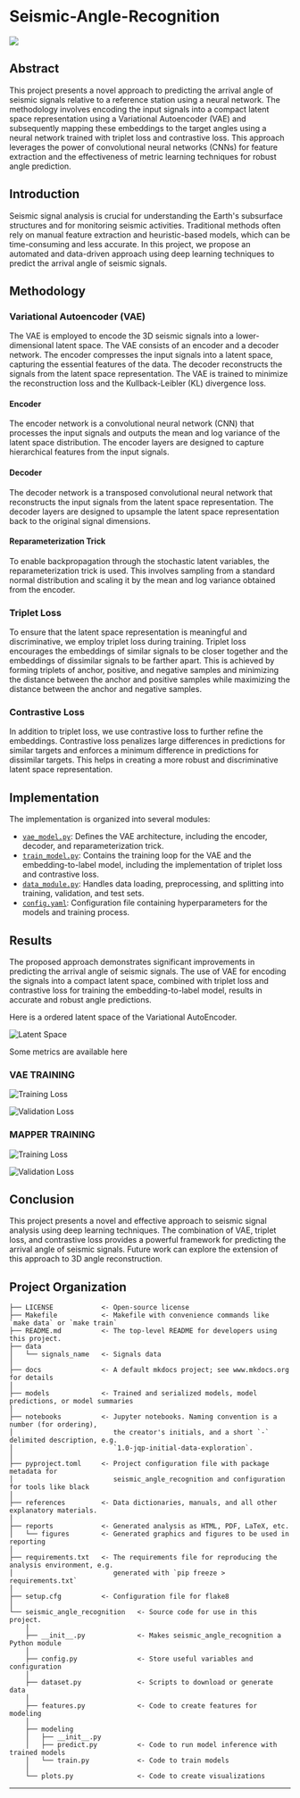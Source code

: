 # Seismic-Angle-Recognition

<a target="_blank" href="https://cookiecutter-data-science.drivendata.org/">
    <img src="https://img.shields.io/badge/CCDS-Project%20template-328F97?logo=cookiecutter" />
</a>

## Abstract

This project presents a novel approach to predicting the arrival angle of seismic signals relative to a reference station using a neural network. The methodology involves encoding the input signals into a compact latent space representation using a Variational Autoencoder (VAE) and subsequently mapping these embeddings to the target angles using a neural network trained with triplet loss and contrastive loss. This approach leverages the power of convolutional neural networks (CNNs) for feature extraction and the effectiveness of metric learning techniques for robust angle prediction.

## Introduction

Seismic signal analysis is crucial for understanding the Earth's subsurface structures and for monitoring seismic activities. Traditional methods often rely on manual feature extraction and heuristic-based models, which can be time-consuming and less accurate. In this project, we propose an automated and data-driven approach using deep learning techniques to predict the arrival angle of seismic signals.

## Methodology

### Variational Autoencoder (VAE)

The VAE is employed to encode the 3D seismic signals into a lower-dimensional latent space. The VAE consists of an encoder and a decoder network. The encoder compresses the input signals into a latent space, capturing the essential features of the data. The decoder reconstructs the signals from the latent space representation. The VAE is trained to minimize the reconstruction loss and the Kullback-Leibler (KL) divergence loss.

#### Encoder

The encoder network is a convolutional neural network (CNN) that processes the input signals and outputs the mean and log variance of the latent space distribution. The encoder layers are designed to capture hierarchical features from the input signals.

#### Decoder

The decoder network is a transposed convolutional neural network that reconstructs the input signals from the latent space representation. The decoder layers are designed to upsample the latent space representation back to the original signal dimensions.

#### Reparameterization Trick

To enable backpropagation through the stochastic latent variables, the reparameterization trick is used. This involves sampling from a standard normal distribution and scaling it by the mean and log variance obtained from the encoder.

### Triplet Loss

To ensure that the latent space representation is meaningful and discriminative, we employ triplet loss during training. Triplet loss encourages the embeddings of similar signals to be closer together and the embeddings of dissimilar signals to be farther apart. This is achieved by forming triplets of anchor, positive, and negative samples and minimizing the distance between the anchor and positive samples while maximizing the distance between the anchor and negative samples.

### Contrastive Loss

In addition to triplet loss, we use contrastive loss to further refine the embeddings. Contrastive loss penalizes large differences in predictions for similar targets and enforces a minimum difference in predictions for dissimilar targets. This helps in creating a more robust and discriminative latent space representation.

## Implementation

The implementation is organized into several modules:

- [`vae_model.py`](seismic_angle_recognition/vae_model.py): Defines the VAE architecture, including the encoder, decoder, and reparameterization trick.
- [`train_model.py`](seismic_angle_recognition/train_model.py): Contains the training loop for the VAE and the embedding-to-label model, including the implementation of triplet loss and contrastive loss.
- [`data_module.py`](seismic_angle_recognition/data_module.py): Handles data loading, preprocessing, and splitting into training, validation, and test sets.
- [`config.yaml`](seismic_angle_recognition/config/config.yaml): Configuration file containing hyperparameters for the models and training process.

## Results

The proposed approach demonstrates significant improvements in predicting the arrival angle of seismic signals. The use of VAE for encoding the signals into a compact latent space, combined with triplet loss and contrastive loss for training the embedding-to-label model, results in accurate and robust angle predictions.

Here is a ordered latent space of the Variational AutoEncoder.

![Latent Space](reports/figures/latent_space.png)

Some metrics are available here

### VAE TRAINING

![Training Loss](reports/figures/train_VAE_loss.PNG)

![Validation Loss](reports/figures/val_Loss_VAE.PNG)

### MAPPER TRAINING

![Training Loss](reports/figures/train_val_mapper.PNG)

![Validation Loss](reports/figures/train_vs_contrastive.PNG)

## Conclusion

This project presents a novel and effective approach to seismic signal analysis using deep learning techniques. The combination of VAE, triplet loss, and contrastive loss provides a powerful framework for predicting the arrival angle of seismic signals. Future work can explore the extension of this approach to 3D angle reconstruction.

## Project Organization

```
├── LICENSE            <- Open-source license
├── Makefile           <- Makefile with convenience commands like `make data` or `make train`
├── README.md          <- The top-level README for developers using this project.
├── data
│   └── signals_name   <- Signals data
│
├── docs               <- A default mkdocs project; see www.mkdocs.org for details
│
├── models             <- Trained and serialized models, model predictions, or model summaries
│
├── notebooks          <- Jupyter notebooks. Naming convention is a number (for ordering),
│                         the creator's initials, and a short `-` delimited description, e.g.
│                         `1.0-jqp-initial-data-exploration`.
│
├── pyproject.toml     <- Project configuration file with package metadata for 
│                         seismic_angle_recognition and configuration for tools like black
│
├── references         <- Data dictionaries, manuals, and all other explanatory materials.
│
├── reports            <- Generated analysis as HTML, PDF, LaTeX, etc.
│   └── figures        <- Generated graphics and figures to be used in reporting
│
├── requirements.txt   <- The requirements file for reproducing the analysis environment, e.g.
│                         generated with `pip freeze > requirements.txt`
│
├── setup.cfg          <- Configuration file for flake8
│
└── seismic_angle_recognition   <- Source code for use in this project.
    │
    ├── __init__.py             <- Makes seismic_angle_recognition a Python module
    │
    ├── config.py               <- Store useful variables and configuration
    │
    ├── dataset.py              <- Scripts to download or generate data
    │
    ├── features.py             <- Code to create features for modeling
    │
    ├── modeling                
    │   ├── __init__.py 
    │   ├── predict.py          <- Code to run model inference with trained models          
    │   └── train.py            <- Code to train models
    │
    └── plots.py                <- Code to create visualizations
```

--------

